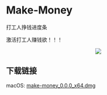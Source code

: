 # Make-Money

打工人挣钱进度条

激活打工人赚钱欲！！！

<p align="center">
  <img src="https://imgur.com/EUCZEB6.png" />
</p>

## 下载链接
macOS: [make-money_0.0.0_x64.dmg](./../download/make-money_0.0.0_x64.dmg)